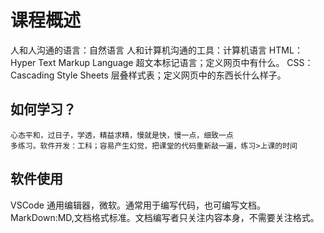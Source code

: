 # 课程概述
人和人沟通的语言：自然语言
人和计算机沟通的工具：计算机语言
HTML：Hyper  Text Markup Language 超文本标记语言；定义网页中有什么。
CSS：Cascading Style Sheets 层叠样式表；定义网页中的东西长什么样子。
## 如何学习？
    心态平和，过日子，学透，精益求精，慢就是快，慢一点，细致一点
    多练习。软件开发：工科；容易产生幻觉，把课堂的代码重新敲一遍，练习>上课的时间
## 软件使用
VSCode 通用编辑器，微软。通常用于编写代码，也可编写文档。
MarkDown:MD,文档格式标准。文档编写者只关注内容本身，不需要关注格式。